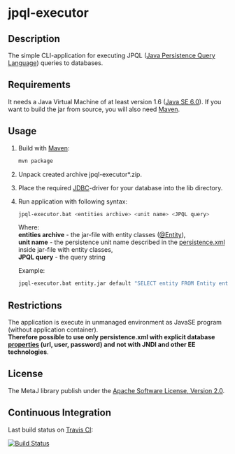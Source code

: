jpql-executor
=============

Description
-----------
The simple CLI-application for executing JPQL ([Java Persistence Query Language](http://en.wikipedia.org/wiki/Java_Persistence_Query_Language)) queries to databases.

Requirements
------------
It needs a Java Virtual Machine of at least version 1.6 ([Java SE 6.0](http://www.oracle.com/technetwork/java/javase/downloads/index.html)).
If you want to build the jar from source, you will also need [Maven](http://maven.apache.org/).

Usage
-----

1. Build with [Maven](http://maven.apache.org/):

   ```bash
   mvn package
   ```
2. Unpack created archive jpql-executor*.zip.
3. Place the required [JDBC](http://en.wikipedia.org/wiki/Java_Database_Connectivity)-driver for your database into the lib directory.
4. Run application with following syntax:
   ```bash
   jpql-executor.bat <entities archive> <unit name> <JPQL query>
   ```   
   Where:  
   **entities archive** - the jar-file with entity classes ([@Entity](http://docs.oracle.com/javaee/6/api/javax/persistence/Entity.html)),  
   **unit name** - the persistence unit name described in the [persistence.xml](http://docs.oracle.com/javaee/6/tutorial/doc/bnbqw.html#bnbrj) inside jar-file with entity classes,  
   **JPQL query** - the query string

   Example:
   
   ```bash
   jpql-executor.bat entity.jar default "SELECT entity FROM Entity entity"
   ```

Restrictions
------------

The application is execute in unmanaged environment as JavaSE program (without application container).  
**Therefore possible to use only persistence.xml with explicit database 
[properties](http://wiki.eclipse.org/EclipseLink/Examples/JPA/Configure) 
(url, user, password) and not with JNDI and other EE technologies**.

License
-------

The MetaJ library publish under the [Apache Software License, Version 2.0](http://www.apache.org/licenses/LICENSE-2.0.txt).

Continuous Integration
------
Last build status on [Travis CI](https://travis-ci.org/Terentich/jpql-executor/builds):

[![Build Status](https://travis-ci.org/Terentich/jpql-executor.png)](https://travis-ci.org/Terentich/jpql-executor)
